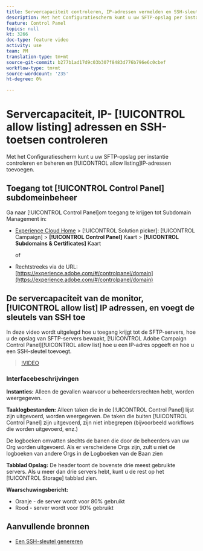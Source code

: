 ```yaml
---
title: Servercapaciteit controleren, IP-adressen vermelden en SSH-sleutels toevoegen
description: Met het Configuratiescherm kunt u uw SFTP-opslag per instantie controleren en beheren en IP-adressen toevoegen om lijsten toe te staan.
feature: Control Panel
topics: null
kt: 3266
doc-type: feature video
activity: use
team: PM
translation-type: tm+mt
source-git-commit: b277b1ad17d9c03b307f8483d776b796e6c0cbef
workflow-type: tm+mt
source-wordcount: '235'
ht-degree: 0%

---
```



# Servercapaciteit, IP- [!UICONTROL allow listing] adressen en SSH-toetsen controleren

Met het Configuratiescherm kunt u uw SFTP-opslag per instantie controleren en beheren en [!UICONTROL allow listing]IP-adressen toevoegen.

## Toegang tot [!UICONTROL Control Panel] subdomeinbeheer

Ga naar [!UICONTROL Control Panel]om toegang te krijgen tot Subdomain Management in:

* [Experience Cloud Home](https://experience.adobe.com/#/home) > [!UICONTROL Solution picker]: [!UICONTROL Campaign] > **[!UICONTROL Control Panel]** Kaart > **[!UICONTROL Subdomains & Certificates]** Kaart

   of
* Rechtstreeks via de URL: [https://experience.adobe.com/#/controlpanel/domain](https://experience.adobe.com/#/controlpanel/domain)

## De servercapaciteit van de monitor, [!UICONTROL allow list] IP adressen, en voegt de sleutels van SSH toe

In deze video wordt uitgelegd hoe u toegang krijgt tot de SFTP-servers, hoe u de opslag van SFTP-servers bewaakt, [!UICONTROL Adobe Campaign Control Panel][!UICONTROL allow list] hoe u een IP-adres opgeeft en hoe u een SSH-sleutel toevoegt.

>[!VIDEO](https://video.tv.adobe.com/v/27270?quality=12)

### Interfacebeschrijvingen

**Instanties:** Alleen de gevallen waarvoor u beheerdersrechten hebt, worden weergegeven.

**Taaklogbestanden:** Alleen taken die in de [!UICONTROL Control Panel] lijst zijn uitgevoerd, worden weergegeven. De taken die buiten [!UICONTROL Control Panel] zijn uitgevoerd, zijn niet inbegrepen (bijvoorbeeld workflows die worden uitgevoerd, enz.)

De logboeken omvatten slechts de banen die door de beheerders van uw Org worden uitgevoerd. Als er verscheidene Orgs zijn, zult u niet de logboeken van andere Orgs in de Logboeken van de Baan zien

**Tabblad Opslag:** De header toont de bovenste drie meest gebruikte servers. Als u meer dan drie servers hebt, kunt u de rest op het [!UICONTROL Storage] tabblad zien.

**Waarschuwingsbericht:**

* Oranje - de server wordt voor 80% gebruikt
* Rood - server wordt voor 90% gebruikt

## Aanvullende bronnen

* [Een SSH-sleutel genereren](/help/administrating/control-panel/generate-ssh-key.md)
